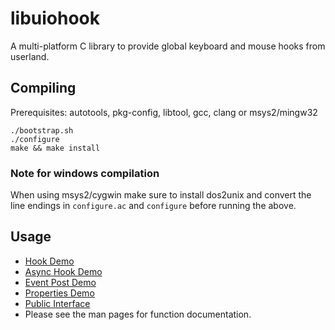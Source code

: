 libuiohook
==========

A multi-platform C library to provide global keyboard and mouse hooks from userland.

## Compiling
Prerequisites: autotools, pkg-config, libtool, gcc, clang or msys2/mingw32

    ./bootstrap.sh
    ./configure
    make && make install
### Note for windows compilation
When using msys2/cygwin make sure to install dos2unix and convert the line endings in ```configure.ac``` and ```configure```
before running the above.


## Usage
* [Hook Demo](https://github.com/kwhat/libuiohook/blob/master/src/demo_hook.c)
* [Async Hook Demo](https://github.com/kwhat/libuiohook/blob/master/src/demo_hook_async.c)
* [Event Post Demo](https://github.com/kwhat/libuiohook/blob/master/src/demo_post.c)
* [Properties Demo](https://github.com/kwhat/libuiohook/blob/master/src/demo_properties.c)
* [Public Interface](https://github.com/kwhat/libuiohook/blob/master/include/uiohook.h)
* Please see the man pages for function documentation.
